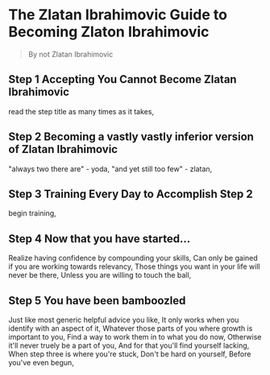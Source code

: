 # The Zlatan Ibrahimovic Guide to Becoming Zlaton Ibrahimovic

> By not Zlatan Ibrahimovic

## Step 1 Accepting You Cannot Become Zlatan Ibrahimovic

read the step title as many times as it takes,

## Step 2 Becoming a vastly vastly inferior version of Zlatan Ibrahimovic

"always two there are" - yoda,
"and yet still too few" - zlatan,

## Step 3 Training Every Day to Accomplish Step 2

begin training,

## Step 4 Now that you have started...

Realize having confidence by compounding your skills,
Can only be gained if you are working towards relevancy,
Those things you want in your life will never be there,
Unless you are willing to touch the ball,

## Step 5 You have been bamboozled

Just like most generic helpful advice you like,
It only works when you identify with an aspect of it,
Whatever those parts of you where growth is important to you,
Find a way to work them in to what you do now,
Otherwise it'll never truely be a part of you,
And for that you'll find yourself lacking,
When step three is where you're stuck,
Don't be hard on yourself,
Before you've even begun,

